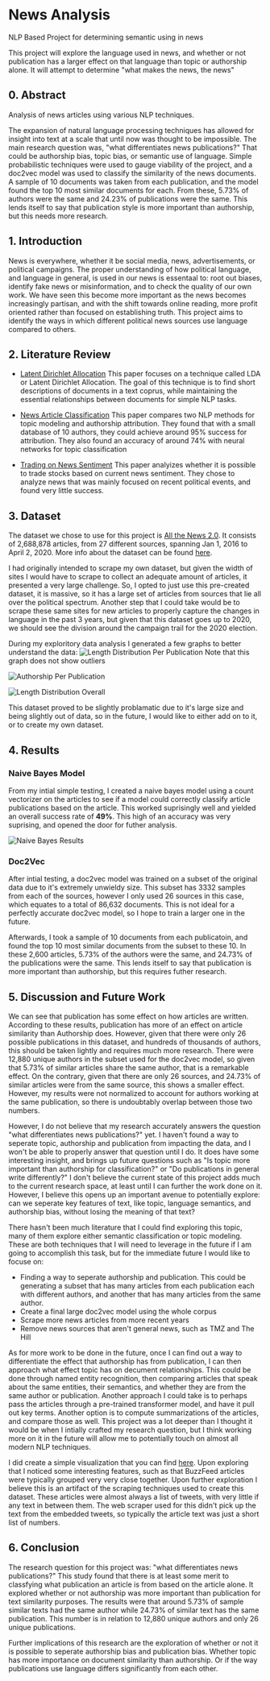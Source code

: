 # News Analysis
NLP Based Project for determining semantic using in news

This project will explore the language used in news, and whether or not publication has a larger effect on that language than topic or authorship alone.
It will attempt to determine "what makes the news, the news"

## 0. Abstract

Analysis of news articles using various NLP techniques.

The expansion of natural language processing techniques has allowed for insight into text at a scale that until now was thought to be impossible. The main research question was, "what differentiates news publications?" That could be authorship bias, topic bias, or semantic use of language. Simple probabilistic techniques were used to gauge viability of the project, and a doc2vec model was used to classify the similarity of the news documents. A sample of 10 documents was taken from each publication, and the model found the top 10 most similar documents for each. From these, 5.73% of authors were the same and 24.23% of publications were the same. This lends itself to say that publication style is more important than authorship, but this needs more research.

## 1. Introduction

News is everywhere, whether it be social media, news, advertisements, or political campaigns. The proper understanding of how political language, and language in general, is used in our news is essentaal to: root out biases, identify fake news or misinformation, and to check the quality of our own work. We have seen this become more important as the news becomes increasingly partisan, and with the shift towards online reading, more profit oriented rather than focused on establishing truth. This project aims to identify the ways in which different political news sources use language compared to others. 

## 2. Literature Review
- [Latent Dirichlet Allocation](https://www.jmlr.org/papers/volume3/blei03a/blei03a.pdf)
    This paper focuses on a technique called LDA or Latent Dirichlet Allocation. The goal of this technique is to find short descriptions of documents in a text coprus, while maintaining the essential relationships between documents for simple NLP tasks.

- [News Article Classification](https://www.cs.drexel.edu/~spiros/papers/NLP20.pdf)
    This paper compares two NLP methods for topic modeling and authorship attribution. They found that with a small database of 10 authors, they could achieve around 95% success for attribution. They also found an accuracy of around 74% with neural networks for topic classification

- [Trading on News Sentiment](https://link.springer.com/article/10.1007/s00146-020-01111-x)
    This paper analyizes whether it is possible to trade stocks based on current news sentiment. They chose to analyze news that was mainly focused on recent political events, and found very little success.

## 3. Dataset

The dataset we chose to use for this project is [All the News 2.0](https://components.one/datasets/all-the-news-2-news-articles-dataset/). It consists of 2,688,878 articles, from 27 different sources, spanning Jan 1, 2016 to April 2, 2020. More info about the dataset can be found [here](https://components.one/datasets/all-the-news-2-news-articles-dataset/). 

I had originally intended to scrape my own dataset, but given the width of sites I would have to scrape to collect an adequate amount of articles, it presented a very large challenge. So, I opted to just use this pre-created dataset, it is massive, so it has a large set of articles from sources that lie all over the political spectrum. Another step that I could take would be to scrape these same sites for new articles to properly capture the changes in language in the past 3 years, but given that this dataset goes up to 2020, we should see the division around the campaign trail for the 2020 election.

During my exploritory data analysis I generated a few graphs to better understand the data:
![Length Distribution Per Publication][len_dist]
Note that this graph does not show outliers

![Authorship Per Publication][authorship]

![Length Distribution Overall][len_dist2]

This dataset proved to be slightly problamatic due to it's large size and being slightly out of data, so in the future, I would like to either add on to it, or to create my own dataset.

## 4. Results

### Naive Bayes Model
From my intial simple testing, I created a naive bayes model using a count vectorizer on the articles to see if a model could correctly classify article publications based on the article. This worked suprisingly well and yielded an overall success rate of **49%**. This high of an accuracy was very suprising, and opened the door for futher analysis.

![Naive Bayes Results][naive_bayes]

### Doc2Vec

After intial testing, a doc2vec model was trained on a subset of the original data due to it's extremely unwieldy size. This subset has 3332 samples from each of the sources, however I only used 26 sources in this case, which equates to a total of 86,632 documents. This is not ideal for a perfectly accurate doc2vec model, so I hope to train a larger one in the future. 

Afterwards, I took a sample of 10 documents from each publicatoin, and found the top 10 most similar documents from the subset to these 10. In these 2,600 articles, 5.73% of the authors were the same, and 24.73% of the publications were the same. This lends itself to say that publication is more important than authorship, but this requires futher research.

## 5. Discussion and Future Work

We can see that publication has some effect on how articles are written. According to these results, publication has more of an effect on article similarity than Authorship does. However, given that there were only 26 possible publications in this dataset, and hundreds of thousands of authors, this should be taken lightly and requires much more research. There were 12,880 unique authors in the subset used for the doc2vec model, so given that 5.73% of similar articles share the same author, that is a remarkable effect. On the contrary, given that there are only 26 sources, and 24.73% of similar articles were from the same source, this shows a smaller effect. However, my results were not normalized to account for authors working at the same publication, so there is undoubtably overlap between those two numbers. 

However, I do not believe that my research accurately answers the question "what differentiates news publications?" yet. I haven't found a way to seperate topic, authorship and publication from impacting the data, and I won't be able to properly answer that question until I do. It does have some interesting insight, and brings up future questions such as "Is topic more important than authorship for classification?" or "Do publications in general write differently?" I don't believe the current state of this project adds much to the current research space, at least until I can further the work done on it. However, I believe this opens up an important avenue to potentially explore: can we seperate key features of text, like topic, language semantics, and authorship bias, without losing the meaning of that text?

There hasn't been much literature that I could find exploring this topic, many of them explore either semantic classification or topic modeling. These are both techniques that I will need to leverage in the future if I am going to accomplish this task, but for the immediate future I would like to focuse on:

- Finding a way to seperate authorship and publication. This could be generating a subset that has many articles from each publication each with different authors, and another that has many articles from the same author. 
- Create a final large doc2vec model using the whole corpus
- Scrape more news articles from more recent years
- Remove news sources that aren't general news, such as TMZ and The Hill

As for more work to be done in the future, once I can find out a way to differentiate the effect that authorship has from publication, I can then approach what effect topic has on decument relationships. This could be done through named entity recognition, then comparing articles that speak about the same entities, their semantics, and whether they are from the same author or publication. Another approach I could take is to perhaps pass the articles through a pre-trained transformer model, and have it pull out key terms. Another option is to compute summarizations of the articles, and compare those as well. This project was a lot deeper than I thought it would be when I intially crafted my research question, but I think working more on it in the future will allow me to potentially touch on almost all modern NLP techniques.

I did create a simple visualization that you can find [here](http://projector.tensorflow.org/?config=https://gist.githubusercontent.com/cgra21/8724531086105e3ff2911466b579ffad/raw/63bfee9a830058b48335e6f6187695355a5d9a51/projector_config.json). Upon exploring that I noticed some interesting features, such as that BuzzFeed articles were typically grouped very very close together. Upon further exploration I believe this is an artifact of the scraping techniques used to create this dataset. These articles were almost always a list of tweets, with very little if any text in between them. The web scraper used for this didn't pick up the text from the embedded tweets, so typically the article text was just a short list of numbers. 

## 6. Conclusion

The research question for this project was: "what differentiates news publications?" This study found that there is at least some merit to classfying what publication an article is from based on the article alone. It explored whether or not authorship was more important than publication for text similarity purposes. The results were that around 5.73% of sample similar texts had the same author while 24.73% of similar text has the same publication. This number is in relation to 12,880 unique authors and only 26 unique publications.

Further implications of this research are the exploration of whether or not it is possible to seperate authorship bias and publication bias. Whether topic has more importance on document similarity than authorship. Or if the way publications use language differs significantly from each other.

[len_dist]: https://github.com/cgra21/news-analysis/blob/main/EDA/article_len_dist.png?raw=true
[authorship]: https://github.com/cgra21/news-analysis/blob/main/EDA/authorship.png?raw=true
[len_dist2]: https://github.com/cgra21/news-analysis/blob/main/EDA/len_dist.png?raw=true
[naive_bayes]: https://github.com/cgra21/news-analysis/blob/main/Classifier/Naive%20Bayes%20Heatmap.png?raw=true